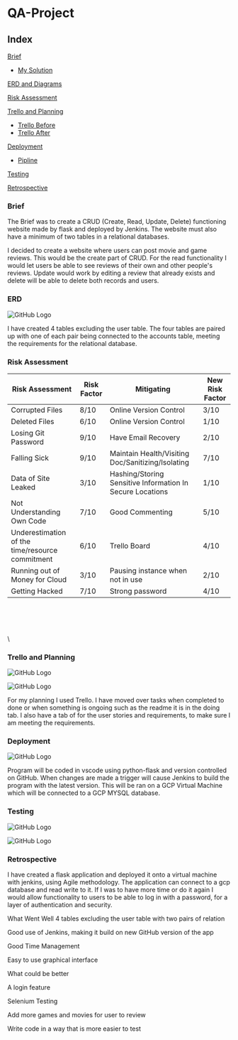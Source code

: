 # QA-Project
## Index

[Brief](#brief)
   * [My Solution](#mysolution)
   
[ERD and Diagrams](#erdanddiagrams)

[Risk Assessment](#RA)

[Trello and Planning](#TAP)
  * [Trello Before](#Tap1)
  * [Trello After](#Tap2)

[Deployment](#Deploy)
  * [Pipline](#Pipeline)

[Testing](#Testing)

[Retrospective](#Retro)  

<a name="brief"></a>

### Brief

The Brief was to create a CRUD (Create, Read, Update, Delete) functioning website made by flask and deployed by Jenkins. The website must also have a minimum of two tables in a relational databases.

I decided to create a website where users can post movie and game reviews. This would be the create part of CRUD. For the read functionality I would let users be able to see reviews of their own and other people's reviews. Update would work by editing a review that already exists and delete will be able to delete both records and users.

<a name="erdanddiagrams"></a>

### ERD

![GitHub Logo](https://github.com/Amran-Lab/QA-SFIA/blob/master/SFIA-Entity%20Relation%20Diagram.png?raw=true)

I have created 4 tables excluding the user table. The four tables are paired up with one of each pair being connected to the accounts table, meeting the requirements for the relational database.



<a name="RA"></a>

### Risk Assessment

| Risk Assessment                                 | Risk Factor | Mitigating                                        | New Risk Factor |
|-------------------------------------------------|-------------|---------------------------------------------------|-----------------|
| Corrupted Files                                 | 8/10        | Online Version Control                            | 3/10            |
| Deleted Files                                   | 6/10        | Online Version Control                            | 1/10            |
| Losing Git Password                             | 9/10        | Have Email Recovery                               | 2/10            |
| Falling Sick                                    | 9/10        | Maintain Health/Visiting Doc/Sanitizing/Isolating | 7/10            |
| Data of Site Leaked                             | 3/10        | Hashing/Storing Sensitive Information In Secure Locations             | 1/10            |
| Not Understanding Own Code                      | 7/10        | Good Commenting                                   | 5/10            |
| Underestimation of the time/resource commitment | 6/10        | Trello Board                                      | 4/10            |
| Running out of Money for Cloud                  | 3/10        | Pausing instance when not in use                  | 2/10            |
| Getting Hacked                                  | 7/10        | Strong password                                   | 4/10            |



\
\
\
\
\



<a name="TAP"></a>
<a name="TAP1"></a>

### Trello and Planning

![GitHub Logo](https://github.com/Amran-Lab/QA-SFIA/blob/master/Trello1.PNG?raw=true)




<a name="TAP2"></a>

![GitHub Logo](https://github.com/Amran-Lab/QA-SFIA/blob/master/Trello2.PNG?raw=true)



For my planning I used Trello. I have moved over tasks when completed to done or when something is ongoing such as the readme it is in the doing tab. I also have a tab of
for the user stories and requirements, to make sure I am meeting the requirements.



<a name="Deploy"></a>
<a name="Pipeline"></a>

### Deployment

![GitHub Logo](https://github.com/Amran-Lab/QA-SFIA/blob/master/Pipline1.PNG?raw=true)

Program will be coded in vscode using python-flask and version controlled on GitHub. When changes are made a trigger will cause Jenkins to build the program with the latest version. This will be ran on a GCP Virtual Machine which will be connected to a GCP MYSQL database.

<a name="Testing"></a>

### Testing

![GitHub Logo](https://github.com/Amran-Lab/QA-SFIA/blob/master/tests.png?raw=true)

![GitHub Logo](https://github.com/Amran-Lab/QA-SFIA/blob/master/cov.png?raw=true)

<a name="Retrospective"></a>

### Retrospective

I have created a flask application and deployed it onto a virtual machine with jenkins,
using Agile methodology. The application can connect to a gcp database and read write to it.
If I was to have more time or do it again I would allow functionality to users to be able to log in with a password, for a layer of authentication and security.

What Went Well
4 tables excluding the user table with two pairs of relation​

Good use of Jenkins, making it build on new GitHub version of the app​

Good Time Management​

Easy to use graphical interface

What could be better

A login feature​

Selenium Testing​

Add more games and movies for user to review​

Write code in a way that is more easier to test

